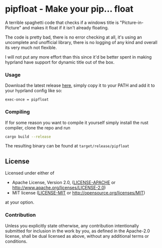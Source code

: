 # pipfloat - Make your pip... float

A terrible spaghetti code that checks if a windows title is "Picture-in-Picture"
and makes it float if it isn't already floating.

The code is pretty bad, there is no error checking at all, it's using an
uncomplete and unofficial library, there is no logging of any kind and overall
its very much not flexible.

I will not put any more effort than this since it'd be better spent in making
hyprland have support for dynamic title out of the box.

### Usage

Download the latest release
[here](https://github.com/morr0ne/pipfloat/releases/latest/download/pipfloat),
simply copy it to your PATH and add it to your hyprland config like so:

```
exec-once = pipfloat
```

### Compiling

If for some reason you want to compile it yourself simply install the rust
compiler, clone the repo and run

```bash
cargo build --release
```

The resulting binary can be found at `target/release/pipfloat`

## License

Licensed under either of

- Apache License, Version 2.0, ([LICENSE-APACHE](LICENSE-APACHE) or
  http://www.apache.org/licenses/LICENSE-2.0)
- MIT license ([LICENSE-MIT](LICENSE-MIT) or http://opensource.org/licenses/MIT)

at your option.

### Contribution

Unless you explicitly state otherwise, any contribution intentionally submitted
for inclusion in the work by you, as defined in the Apache-2.0 license, shall be
dual licensed as above, without any additional terms or conditions.
